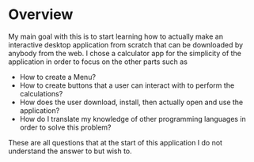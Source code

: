 # Overview

My main goal with this is to start learning how to actually make an interactive desktop application from scratch that can be downloaded by anybody from the web. I chose a calculator app for the simplicity of the application in order to focus on the other parts such as 
- How to create a Menu?
- How to create buttons that a user can interact with to perform the calculations?
- How does the user download, install, then actually open and use the application?
- How do I translate my knowledge of other programming languages in order to solve this problem?

These are all questions that at the start of this application I do not understand the answer to but wish to.
